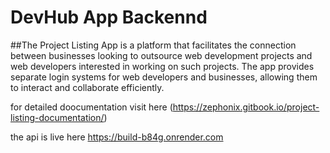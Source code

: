 # DevHub App Backennd

##The Project Listing App is a platform that facilitates the connection between businesses looking to outsource web development projects and web developers interested in working on such projects. The app provides separate login systems for web developers and businesses, allowing them to interact and collaborate efficiently.

for detailed doocumentation visit here (https://zephonix.gitbook.io/project-listing-documentation/)

the api is live here https://build-b84g.onrender.com
